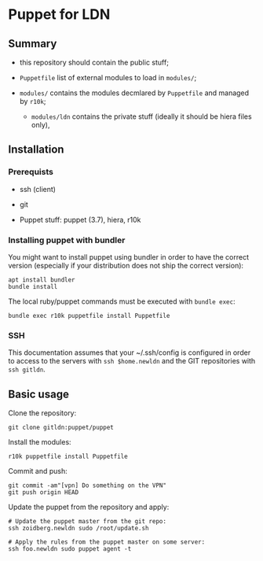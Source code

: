 # Puppet for LDN

## Summary

* this repository should contain the public stuff;

* `Puppetfile` list of external modules to load in `modules/`;

* `modules/` contains the modules decmlared by `Puppetfile` and managed
  by `r10k`;

  * `modules/ldn` contains the private stuff (ideally it should be hiera files
    only),

## Installation

### Prerequists

* ssh (client)

* git

* Puppet stuff: puppet (3.7), hiera, r10k

### Installing puppet with bundler

You might want to install puppet using bundler in order to have the correct
version (especially if your distribution does not ship the correct version):

    apt install bundler
    bundle install

The local ruby/puppet commands must be executed with `bundle exec`:

    bundle exec r10k puppetfile install Puppetfile

### SSH

This documentation assumes that your ~/.ssh/config is configured in order to
access to the servers with `ssh $home.newldn` and the GIT repositories with
`ssh gitldn`.

## Basic usage

Clone the repository:

    git clone gitldn:puppet/puppet

Install the modules:

    r10k puppetfile install Puppetfile

Commit and push:

    git commit -am"[vpn] Do something on the VPN"
    git push origin HEAD

Update the puppet from the repository and apply:

    # Update the puppet master from the git repo:
    ssh zoidberg.newldn sudo /root/update.sh
    
    # Apply the rules from the puppet master on some server:
    ssh foo.newldn sudo puppet agent -t
